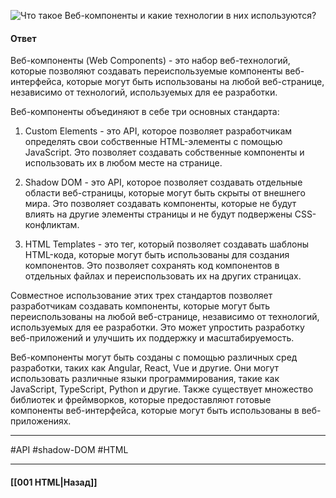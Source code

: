 ![Что такое Веб-компоненты и какие технологии в них используются?](https://youtu.be/G4iYlbilozM?t=704)

#### Ответ

Веб-компоненты (Web Components) - это набор веб-технологий, которые позволяют создавать переиспользуемые компоненты веб-интерфейса, которые могут быть использованы на любой веб-странице, независимо от технологий, используемых для ее разработки.

Веб-компоненты объединяют в себе три основных стандарта:

1. Custom Elements - это API, которое позволяет разработчикам определять свои собственные HTML-элементы с помощью JavaScript. Это позволяет создавать собственные компоненты и использовать их в любом месте на странице.
    
2. Shadow DOM - это API, которое позволяет создавать отдельные области веб-страницы, которые могут быть скрыты от внешнего мира. Это позволяет создавать компоненты, которые не будут влиять на другие элементы страницы и не будут подвержены CSS-конфликтам.
    
3. HTML Templates - это тег, который позволяет создавать шаблоны HTML-кода, которые могут быть использованы для создания компонентов. Это позволяет сохранять код компонентов в отдельных файлах и переиспользовать их на других страницах.
    

Совместное использование этих трех стандартов позволяет разработчикам создавать компоненты, которые могут быть переиспользованы на любой веб-странице, независимо от технологий, используемых для ее разработки. Это может упростить разработку веб-приложений и улучшить их поддержку и масштабируемость.

Веб-компоненты могут быть созданы с помощью различных сред разработки, таких как Angular, React, Vue и другие. Они могут использовать различные языки программирования, такие как JavaScript, TypeScript, Python и другие. Также существует множество библиотек и фреймворков, которые предоставляют готовые компоненты веб-интерфейса, которые могут быть использованы в веб-приложениях.

___
#API #shadow-DOM #HTML

___

#### [[001 HTML|Назад]]